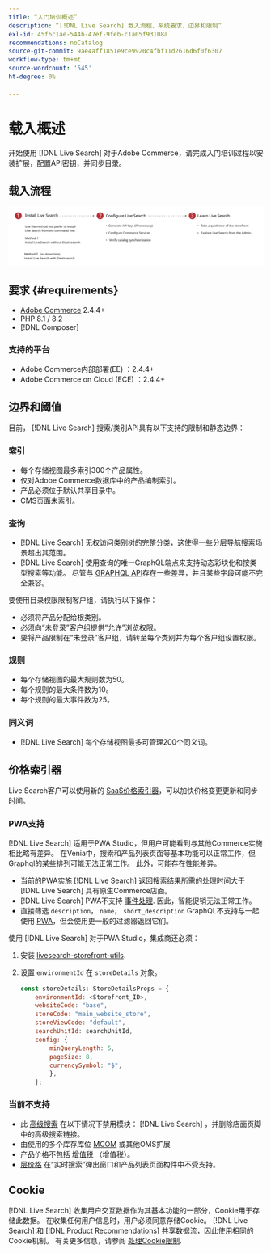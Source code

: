 ```yaml
---
title: “入门培训概述”
description: ”[!DNL Live Search] 载入流程、系统要求、边界和限制”
exl-id: 45f6c1ae-544b-47ef-9feb-c1a05f93108a
recommendations: noCatalog
source-git-commit: 9ae4aff1851e9ce9920c4fbf11d2616d6f0f6307
workflow-type: tm+mt
source-wordcount: '545'
ht-degree: 0%

---
```


# 载入概述

开始使用 [!DNL Live Search] 对于Adobe Commerce，请完成入门培训过程以安装扩展，配置API密钥，并同步目录。

## 载入流程

![[!DNL Live Search] 载入流程图](assets/onboarding-flow.svg)

## 要求 {#requirements}

* [Adobe Commerce](https://business.adobe.com/products/magento/magento-commerce.html) 2.4.4+
* PHP 8.1 / 8.2
* [!DNL Composer]

### 支持的平台

* Adobe Commerce内部部署(EE) ：2.4.4+
* Adobe Commerce on Cloud (ECE) ：2.4.4+

## 边界和阈值

目前， [!DNL Live Search] 搜索/类别API具有以下支持的限制和静态边界：

### 索引

* 每个存储视图最多索引300个产品属性。
* 仅对Adobe Commerce数据库中的产品编制索引。
* 产品必须位于默认共享目录中。
* CMS页面未索引。

### 查询

* [!DNL Live Search] 无权访问类别树的完整分类，这使得一些分层导航搜索场景超出其范围。
* [!DNL Live Search] 使用查询的唯一GraphQL端点来支持动态彩块化和按类型搜索等功能。 尽管与 [GRAPHQL API](https://developer.adobe.com/commerce/webapi/graphql/)存在一些差异，并且某些字段可能不完全兼容。

要使用目录权限限制客户组，请执行以下操作：

* 必须将产品分配给根类别。
* 必须向“未登录”客户组提供“允许”浏览权限。
* 要将产品限制在“未登录”客户组，请转至每个类别并为每个客户组设置权限。

### 规则

* 每个存储视图的最大规则数为50。
* 每个规则的最大条件数为10。
* 每个规则的最大事件数为25。

### 同义词

* [!DNL Live Search] 每个存储视图最多可管理200个同义词。

## 价格索引器

Live Search客户可以使用新的 [SaaS价格索引器](../price-index/index.md)，可以加快价格变更更新和同步时间。

### PWA支持

[!DNL Live Search] 适用于PWA Studio，但用户可能看到与其他Commerce实施相比略有差异。 在Venia中，搜索和产品列表页面等基本功能可以正常工作，但Graphql的某些排列可能无法正常工作。 此外，可能存在性能差异。

* 当前的PWA实施 [!DNL Live Search] 返回搜索结果所需的处理时间大于 [!DNL Live Search] 具有原生Commerce店面。
* [!DNL Live Search] PWA不支持 [事件处理](https://developer.adobe.com/commerce/services/shared-services/storefront-events/sdk/). 因此，智能促销无法正常工作。
* 直接筛选 `description`， `name`， `short_description` GraphQL不支持与一起使用 [PWA](https://developer.adobe.com/commerce/pwa-studio/)，但会使用更一般的过滤器返回它们。

使用 [!DNL Live Search] 对于PWA Studio，集成商还必须：

1. 安装 [livesearch-storefront-utils](https://www.npmjs.com/package/@magento/ds-livesearch-storefront-utils).
1. 设置 `environmentId` 在 `storeDetails` 对象。

   ```javascript
   const storeDetails: StoreDetailsProps = {
       environmentId: <Storefront_ID>,
       websiteCode: "base",
       storeCode: "main_website_store",
       storeViewCode: "default",
       searchUnitId: searchUnitId,
       config: {
           minQueryLength: 5,
           pageSize: 8,
           currencySymbol: "$",
           },
       };
   ```

### 当前不支持

* 此 [高级搜索](https://experienceleague.adobe.com/docs/commerce-admin/catalog/catalog/search/search.html#advanced-search) 在以下情况下禁用模块： [!DNL Live Search] ，并删除店面页脚中的高级搜索链接。
* 由使用的多个库存库位 [MCOM](https://experienceleague.adobe.com/docs/commerce-admin/systems/integrations/mcom.html) 或其他OMS扩展
* 产品价格不包括 [增值税](https://experienceleague.adobe.com/docs/commerce-admin/stores-sales/site-store/taxes/vat.html) （增值税）。
* [层价格](https://experienceleague.adobe.com/docs/commerce-admin/catalog/products/pricing/product-price-tier.html) 在“实时搜索”弹出窗口和产品列表页面构件中不受支持。

## Cookie

[!DNL Live Search] 收集用户交互数据作为其基本功能的一部分，Cookie用于存储此数据。 在收集任何用户信息时，用户必须同意存储Cookie。 [!DNL Live Search] 和 [!DNL Product Recommendations] 共享数据流，因此使用相同的Cookie机制。 有关更多信息，请参阅 [处理Cookie限制](https://experienceleague.adobe.com/docs/commerce-merchant-services/product-recommendations/developer/setting-cookie.html).
